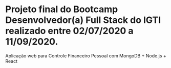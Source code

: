 # Projeto final do Bootcamp Desenvolvedor(a) Full Stack do IGTI realizado entre 02/07/2020 a 11/09/2020. 
Aplicação web para Controle Financeiro Pessoal com MongoDB + Node.js + React
